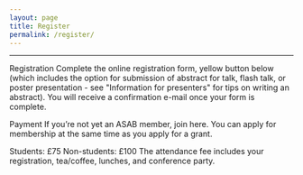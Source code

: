 ```yaml
---
layout: page
title: Register
permalink: /register/
---
```

***

Registration
Complete the online registration form, yellow button below (which includes the option for submission of abstract for talk, flash talk, or poster presentation - see "Information for presenters" for tips on writing an abstract). You will receive a confirmation e-mail once your form is complete. 

Payment
If you’re not yet an ASAB member, join here. You can apply for membership at the same time as you apply for a grant. 

Students: £75
Non-students: £100
The attendance fee includes your registration, tea/coffee, lunches, and conference party. 
